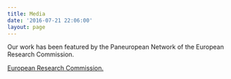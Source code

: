 ```yaml
---
title: Media
date: '2016-07-21 22:06:00'
layout: page
---
```

Our work has been featured by the Paneuropean Network of the European Research Commission.

[European Research Commission.](http://www.paneuropeannetworks.com/special-reports/uncovering-social-motives/)